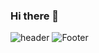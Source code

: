 ### Hi there 👋


![header](https://capsule-render.vercel.app/api?type=waving&color=A3DCBE&height=200&section=header)
![Footer](https://capsule-render.vercel.app/api?type=waving&color=A3DCBE&height=200&section=footer)
